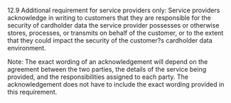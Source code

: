 12.9 Additional requirement for service 
providers only: Service providers 
acknowledge in writing to customers that they 
are responsible for the security of cardholder 
data the service provider possesses or 
otherwise stores, processes, or transmits on 
behalf of the customer, or to the extent that 
they could impact the security of the 
customer?s cardholder data environment. 

Note: The exact wording of an 
acknowledgement will depend on the 
agreement between the two parties, the details 
of the service being provided, and the 
responsibilities assigned to each party. The 
acknowledgement does not have to include the 
exact wording provided in this requirement. 


